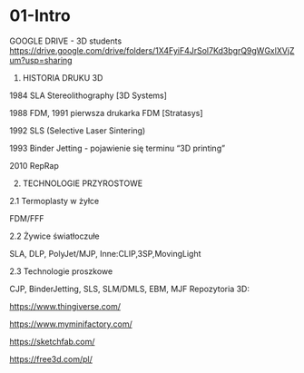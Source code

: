 # 01-Intro


GOOGLE DRIVE - 3D students
https://drive.google.com/drive/folders/1X4FyiF4JrSol7Kd3bgrQ9gWGxlXVjZum?usp=sharing



1. HISTORIA DRUKU 3D

1984 SLA Stereolithography [3D Systems]

1988 FDM, 1991 pierwsza drukarka FDM [Stratasys]

1992 SLS (Selective Laser Sintering)

1993 Binder Jetting - pojawienie się terminu “3D printing”

2010 RepRap


2. TECHNOLOGIE PRZYROSTOWE

2.1 Termoplasty w żyłce        

FDM/FFF 

2.2 Żywice światłoczułe

SLA, DLP, PolyJet/MJP,
Inne:CLIP,3SP,MovingLight

2.3 Technologie proszkowe

CJP, BinderJetting, SLS,
SLM/DMLS, EBM, MJF
Repozytoria 3D:

https://www.thingiverse.com/

https://www.myminifactory.com/

https://sketchfab.com/

https://free3d.com/pl/
